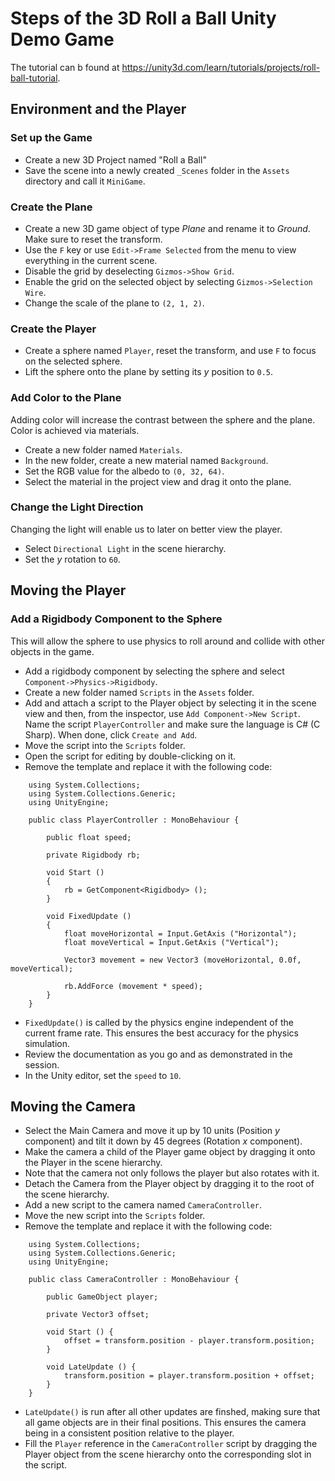# Steps of the 3D Roll a Ball Unity Demo Game

The tutorial can b found at
<https://unity3d.com/learn/tutorials/projects/roll-ball-tutorial>.

## Environment and the Player

### Set up the Game

* Create a new 3D Project named "Roll a Ball"
* Save the scene into a newly created `_Scenes` folder
  in the `Assets` directory and call it `MiniGame`.

### Create the Plane

* Create a new 3D game object of type _Plane_ and rename it to _Ground_.
  Make sure to reset the transform.
* Use the `F` key or use `Edit->Frame Selected` from the menu
  to view everything in the current scene.
* Disable the grid by deselecting `Gizmos->Show Grid`.
* Enable the grid on the selected object by selecting `Gizmos->Selection Wire`.
* Change the scale of the plane to `(2, 1, 2)`.

### Create the Player

* Create a sphere named `Player`,
  reset the transform, and use `F` to focus on the selected sphere.
* Lift the sphere onto the plane by setting its _y_ position to `0.5`.

### Add Color to the Plane

Adding color will increase the contrast between the sphere and the plane.
Color is achieved via materials.

* Create a new folder named `Materials`.
* In the new folder, create a new material named `Background`.
* Set the RGB value for the albedo to `(0, 32, 64)`.
* Select the material in the project view and drag it onto the plane.


### Change the Light Direction

Changing the light will enable us to later on better view the player.

* Select `Directional Light` in the scene hierarchy.
* Set the _y_ rotation to `60`.

## Moving the Player

### Add a Rigidbody Component to the Sphere

This will allow the sphere to use physics to roll around
and collide with other objects in the game.

* Add a rigidbody component by selecting the sphere
  and select `Component->Physics->Rigidbody`.
* Create a new folder named `Scripts` in the `Assets` folder.
* Add and attach a script to the Player object by selecting it in the scene view
  and then, from the inspector, use `Add Component->New Script`.
  Name the script `PlayerController` and make sure the language is C# (C Sharp).
  When done, click `Create and Add`.
* Move the script into the `Scripts` folder.
* Open the script for editing by double-clicking on it.
* Remove the template
  and replace it with the following code:
```
    using System.Collections;
    using System.Collections.Generic;
    using UnityEngine;

    public class PlayerController : MonoBehaviour {

    	public float speed;

    	private Rigidbody rb;

    	void Start ()
    	{
    		rb = GetComponent<Rigidbody> ();
    	}

    	void FixedUpdate ()
    	{
    		float moveHorizontal = Input.GetAxis ("Horizontal");
    		float moveVertical = Input.GetAxis ("Vertical");

    		Vector3 movement = new Vector3 (moveHorizontal, 0.0f, moveVertical);

    		rb.AddForce (movement * speed);
    	}
    }
```
* `FixedUpdate()` is called by the physics engine
  independent of the current frame rate.
  This ensures the best accuracy for the physics simulation.
* Review the documentation as you go and as demonstrated in the session.
* In the Unity editor, set the `speed` to `10`.

## Moving the Camera

* Select the Main Camera and move it up by 10 units (Position _y_ component)
  and tilt it down by 45 degrees (Rotation _x_ component).
* Make the camera a child of the Player game object
  by dragging it onto the Player in the scene hierarchy.
* Note that the camera not only follows the player but also rotates with it.
* Detach the Camera from the Player object
  by dragging it to the root of the scene hierarchy.
* Add a new script to the camera named `CameraController`.
* Move the new script into the `Scripts` folder.
* Remove the template
  and replace it with the following code:
```
    using System.Collections;
    using System.Collections.Generic;
    using UnityEngine;

    public class CameraController : MonoBehaviour {

    	public GameObject player;

    	private Vector3 offset;

    	void Start () {
    		offset = transform.position - player.transform.position;
    	}

    	void LateUpdate () {
    		transform.position = player.transform.position + offset;
    	}
    }
```
* `LateUpdate()` is run after all other updates are finshed,
  making sure that all game objects are in their final positions.
  This ensures the camera being in a consistent position relative to the player.
* Fill the `Player` reference in the `CameraController` script
  by dragging the Player object from the scene hierarchy onto the corresponding slot
  in the script.
